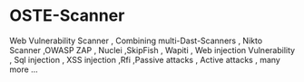 # OSTE-Scanner
Web Vulnerability Scanner , Combining multi-Dast-Scanners , Nikto Scanner ,OWASP ZAP , Nuclei ,SkipFish , Wapiti , Web injection Vulnerability , Sql injection , XSS injection ,Rfi ,Passive attacks , Active attacks , many more ... 
